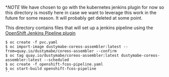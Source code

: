 **NOTE* We have chosen to go with the kubernetes jenkins plugin for
        now so this directory is mostly here in case we want to leverage this
        work in the future for some reason. It will probably get deleted at
        some point.

This directory contains files that will set up a jenkins pipeline
using the [OpenShift Jenkins Pipeline plugin](https://github.com/openshift/jenkins-client-plugin)


```
$ oc create -f pvc.yaml
$ oc import-image dustymabe-coreos-assembler:latest --from=quay.io/dustymabe/coreos-assembler --confirm
$ oc tag quay.io/dustymabe/coreos-assembler:latest dustymabe-coreos-assembler:latest --scheduled
$ oc create -f openshift-fcos-pipeline.yaml
$ oc start-build openshift-fcos-pipeline
``
